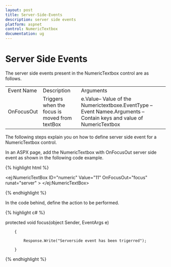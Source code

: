 ```yaml
---
layout: post
title: Server-Side-Events
description: server side events
platform: aspnet
control: NumericTextbox
documentation: ug
---
```


# Server Side Events

The server side events present in the NumericTextbox control are as follows.



<table>
<tr>
<td>
Event Name</td><td>
Description</td><td>
Arguments</td></tr>
<tr>
<td>
OnFocusOut</td><td>
Triggers when the focus is moved from textBox</td><td>
e.Value– Value of the Numerictextboxe.EventType – Event Namee.Arguments – Contain keys and value of NumericTextbox</td></tr>
</table>


The following steps explain you on how to define server side event for a NumericTextbox control.

In an ASPX page, add the NumericTextbox with OnFocusOut server side event as shown in the following code example.

{% highlight html %}

<ej:NumericTextBox ID="numeric" Value="11" OnFocusOut="focus"  runat="server" > </ej:NumericTextBox>



{% endhighlight %}

In the code behind, define the action to be performed.

{% highlight c# %}

protected void focus(object Sender, EventArgs e)

        {

            Response.Write("Serverside event has been trigerred");

        }



{% endhighlight %}




